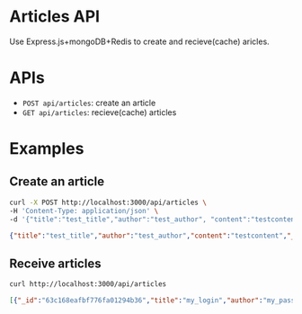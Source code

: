 # Articles API
Use Express.js+mongoDB+Redis to create and recieve(cache) aricles.
# APIs
* `POST api/articles`: create an article
* `GET api/articles`: recieve(cache) articles
# Examples
## Create an article
```bash
curl -X POST http://localhost:3000/api/articles \
-H 'Content-Type: application/json' \
-d '{"title":"test_title","author":"test_author", "content":"testcontent"}'
```
```json
{"title":"test_title","author":"test_author","content":"testcontent","_id":"63c212b68d873772704f5a24","createdAt":"2023-01-14T02:25:58.837Z","__v":0}          
```
## Receive articles
```bash
curl http://localhost:3000/api/articles
```
```json
[{"_id":"63c168eafbf776fa01294b36","title":"my_login","author":"my_password","content":"testcontent","createdAt":"2023-01-13T14:21:30.516Z","__v":0},{"_id":"63c1697168ce3318a331e67e","title":"my_login","author":"my_password","content":"testcontent","createdAt":"2023-01-13T14:23:45.714Z","__v":0}]
```